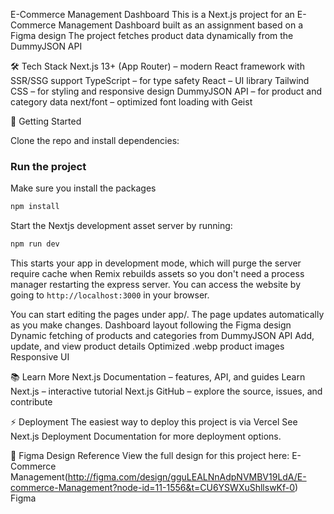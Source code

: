 E-Commerce Management Dashboard
This is a Next.js project for an E-Commerce Management Dashboard built as an assignment based on a Figma design
The project fetches product data dynamically from the DummyJSON API

🛠 Tech Stack
Next.js 13+ (App Router) – modern React framework with SSR/SSG support
TypeScript – for type safety
React – UI library
Tailwind CSS – for styling and responsive design
DummyJSON API – for product and category data
next/font – optimized font loading with Geist

🚀 Getting Started

Clone the repo and install dependencies:

### Run the project

Make sure you install the packages

```sh
npm install
```

Start the Nextjs development asset server by running:

```sh
npm run dev
```

This starts your app in development mode, which will purge the server require cache when Remix rebuilds assets so you don't need a process manager restarting the express server. You can access the website by going to `http://localhost:3000` in your browser.

You can start editing the pages under app/. The page updates automatically as you make changes.
Dashboard layout following the Figma design
Dynamic fetching of products and categories from DummyJSON API
Add, update, and view product details
Optimized .webp product images
Responsive UI

📚 Learn More
Next.js Documentation
– features, API, and guides
Learn Next.js
– interactive tutorial
Next.js GitHub
– explore the source, issues, and contribute

⚡ Deployment
The easiest way to deploy this project is via Vercel
See Next.js Deployment Documentation
for more deployment options.

🎨 Figma Design Reference
View the full design for this project here: E-Commerce Management(http://figma.com/design/gguLEALNnAdpNVMBV19LdA/E-commerce-Management?node-id=11-1556&t=CU6YSWXuShllswKf-0) Figma
